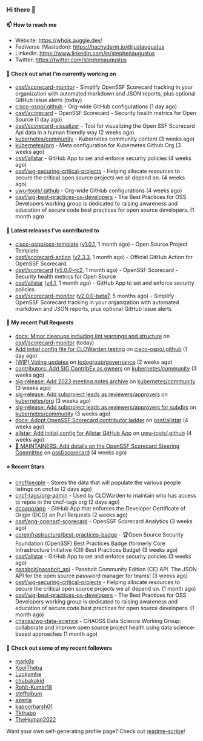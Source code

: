 ### Hi there 👋

#### 📫 How to reach me

- Website: https://whois.auggie.dev/
- Fediverse (Mastodon): https://hachyderm.io/@justaugustus
- LinkedIn: https://www.linkedin.com/in/stephenaugustus
- Twitter: https://twitter.com/stephenaugustus

#### 👷 Check out what I'm currently working on

- [ossf/scorecard-monitor](https://github.com/ossf/scorecard-monitor) - Simplify OpenSSF Scorecard tracking in your organization with automated markdown and JSON reports, plus optional GitHub issue alerts (today)
- [cisco-ospo/.github](https://github.com/cisco-ospo/.github) - Org-wide GitHub configurations (1 day ago)
- [ossf/scorecard](https://github.com/ossf/scorecard) - OpenSSF Scorecard - Security health metrics for Open Source (1 day ago)
- [ossf/scorecard-visualizer](https://github.com/ossf/scorecard-visualizer) - Tool for visualizing the Open SSF Scorecard Api data in a human friendly way (2 weeks ago)
- [kubernetes/community](https://github.com/kubernetes/community) - Kubernetes community content (3 weeks ago)
- [kubernetes/org](https://github.com/kubernetes/org) - Meta configuration for Kubernetes Github Org (3 weeks ago)
- [ossf/allstar](https://github.com/ossf/allstar) - GitHub App to set and enforce security policies (4 weeks ago)
- [ossf/wg-securing-critical-projects](https://github.com/ossf/wg-securing-critical-projects) - Helping allocate resources to secure the critical open source projects we all depend on. (4 weeks ago)
- [uwu-tools/.github](https://github.com/uwu-tools/.github) - Org-wide GitHub configurations (4 weeks ago)
- [ossf/wg-best-practices-os-developers](https://github.com/ossf/wg-best-practices-os-developers) - The Best Practices for OSS Developers working group is dedicated to raising awareness and education of secure code best practices for open source developers. (1 month ago)

#### 🔭 Latest releases I've contributed to

- [cisco-ospo/oss-template](https://github.com/cisco-ospo/oss-template) ([v1.0.1](https://github.com/cisco-ospo/oss-template/releases/tag/v1.0.1), 1 month ago) - Open Source Project Template
- [ossf/scorecard-action](https://github.com/ossf/scorecard-action) ([v2.3.3](https://github.com/ossf/scorecard-action/releases/tag/v2.3.3), 1 month ago) - Official GitHub Action for OpenSSF Scorecard.
- [ossf/scorecard](https://github.com/ossf/scorecard) ([v5.0.0-rc2](https://github.com/ossf/scorecard/releases/tag/v5.0.0-rc2), 1 month ago) - OpenSSF Scorecard - Security health metrics for Open Source
- [ossf/allstar](https://github.com/ossf/allstar) ([v4.1](https://github.com/ossf/allstar/releases/tag/v4.1), 1 month ago) - GitHub App to set and enforce security policies
- [ossf/scorecard-monitor](https://github.com/ossf/scorecard-monitor) ([v2.0.0-beta7](https://github.com/ossf/scorecard-monitor/releases/tag/v2.0.0-beta7), 5 months ago) - Simplify OpenSSF Scorecard tracking in your organization with automated markdown and JSON reports, plus optional GitHub issue alerts

#### 🔨 My recent Pull Requests

- [docs: Minor cleanups including lint warnings and structure](https://github.com/ossf/scorecard-monitor/pull/87) on [ossf/scorecard-monitor](https://github.com/ossf/scorecard-monitor) (today)
- [Add initial config file for CLOWarden testing](https://github.com/cisco-ospo/.github/pull/185) on [cisco-ospo/.github](https://github.com/cisco-ospo/.github) (1 day ago)
- [[WIP] Voting updates](https://github.com/todogroup/governance/pull/334) on [todogroup/governance](https://github.com/todogroup/governance) (2 weeks ago)
- [contributors: Add SIG ContribEx as owners](https://github.com/kubernetes/community/pull/7930) on [kubernetes/community](https://github.com/kubernetes/community) (3 weeks ago)
- [sig-release: Add 2023 meeting notes archive](https://github.com/kubernetes/community/pull/7929) on [kubernetes/community](https://github.com/kubernetes/community) (3 weeks ago)
- [sig-release: Add subproject leads as reviewers/approvers](https://github.com/kubernetes/org/pull/4995) on [kubernetes/org](https://github.com/kubernetes/org) (3 weeks ago)
- [sig-release: Add subproject leads as reviewers/approvers for subdirs](https://github.com/kubernetes/community/pull/7926) on [kubernetes/community](https://github.com/kubernetes/community) (3 weeks ago)
- [docs: Adopt OpenSSF Scorecard contributor ladder](https://github.com/ossf/allstar/pull/519) on [ossf/allstar](https://github.com/ossf/allstar) (4 weeks ago)
- [allstar: Add initial config for Allstar GitHub App](https://github.com/uwu-tools/.github/pull/39) on [uwu-tools/.github](https://github.com/uwu-tools/.github) (4 weeks ago)
- [:book: MAINTAINERS: Add details on the OpenSSF Scorecard Steering Committee](https://github.com/ossf/scorecard/pull/4129) on [ossf/scorecard](https://github.com/ossf/scorecard) (4 weeks ago)

#### ⭐ Recent Stars

- [cncf/people](https://github.com/cncf/people) - Stores the data that will populate the various people listings on cncf.io (2 days ago)
- [cncf-tags/org-admin](https://github.com/cncf-tags/org-admin) - Used by CLOWarden to maintain who has access to repos in the cncf-tags org (2 days ago)
- [dcoapp/app](https://github.com/dcoapp/app) - GitHub App that enforces the Developer Certificate of Origin (DCO) on Pull Requests (2 weeks ago)
- [ossf/eng-openssf-scorecard](https://github.com/ossf/eng-openssf-scorecard) - OpenSSF Scorecard Analytics (3 weeks ago)
- [coreinfrastructure/best-practices-badge](https://github.com/coreinfrastructure/best-practices-badge) - 🏆Open Source Security Foundation (OpenSSF) Best Practices Badge (formerly Core Infrastructure Initiative (CII) Best Practices Badge) (3 weeks ago)
- [ossf/allstar](https://github.com/ossf/allstar) - GitHub App to set and enforce security policies (3 weeks ago)
- [passbolt/passbolt_api](https://github.com/passbolt/passbolt_api) - Passbolt Community Edition (CE) API. The JSON API for the open source password manager for teams! (3 weeks ago)
- [ossf/wg-securing-critical-projects](https://github.com/ossf/wg-securing-critical-projects) - Helping allocate resources to secure the critical open source projects we all depend on. (1 month ago)
- [ossf/wg-best-practices-os-developers](https://github.com/ossf/wg-best-practices-os-developers) - The Best Practices for OSS Developers working group is dedicated to raising awareness and education of secure code best practices for open source developers. (1 month ago)
- [chaoss/wg-data-science](https://github.com/chaoss/wg-data-science) - CHAOSS Data Science Working Group: collaborate and improve open source project health using data science-based approaches (1 month ago)

#### 👯 Check out some of my recent followers

- [mark8s](https://github.com/mark8s)
- [KoolTheba](https://github.com/KoolTheba)
- [Luckymhe](https://github.com/Luckymhe)
- [chubakakid](https://github.com/chubakakid)
- [Rohit-Kumar18](https://github.com/Rohit-Kumar18)
- [steffolbum](https://github.com/steffolbum)
- [azenla](https://github.com/azenla)
- [kapoorharsh01](https://github.com/kapoorharsh01)
- [Tkthabo](https://github.com/Tkthabo)
- [TheHuman2022](https://github.com/TheHuman2022)

Want your own self-generating profile page? Check out [readme-scribe](https://github.com/muesli/readme-scribe)!
